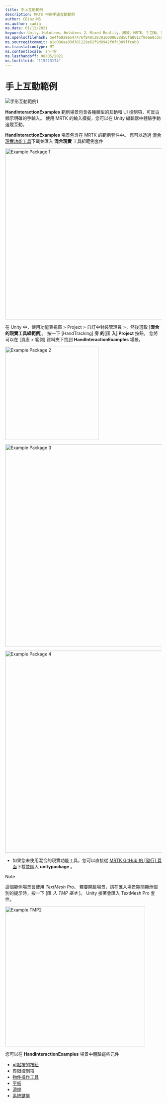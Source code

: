 ```yaml
---
title: 手上互動範例
description: MRTK 中的手邊互動範例
author: CDiaz-MS
ms.author: cadia
ms.date: 01/12/2021
keywords: Unity、HoloLens、HoloLens 2、Mixed Reality、開發、MRTK、手互動、界限控制、Pressable 按鈕、
ms.openlocfilehash: 5e4f69a9e547476f848c383016008628d56fa801cf90ae9cdccde9fe791d186f
ms.sourcegitcommit: a1c086aa83d381129e62f9d8942f0fc889ffcab0
ms.translationtype: MT
ms.contentlocale: zh-TW
ms.lasthandoff: 08/05/2021
ms.locfileid: "115223174"
---
```

# <a name="hand-interaction-examples"></a>手上互動範例

![手形互動範例1](../images/hand-interaction-examples/MRTK_HandInteractionExamples.png)

**HandInteractionExamples** 範例場景包含各種類型的互動和 UI 控制項，可反白顯示明確的手輸入。 使用 MRTK 的輸入模擬，您可以在 Unity 編輯器中體驗手動追蹤互動。 

**HandInteractionExamples** 場景包含在 MRTK 的範例套件中。 您可以透過 [混合現實功能工具](/windows/mixed-reality/develop/unity/welcome-to-mr-feature-tool)下載並匯入 **混合現實** 工具組範例套件

<img src="../images/hand-interaction-examples/MRTK_Examples_Package_MRFT.png" width="550" alt="Example Package 1"><br/>

在 Unity 中，使用功能表視窗 > Project > 自訂中封裝管理員 >，然後選取 [**混合的現實工具組範例**]。 按一下 [HandTracking] 旁 **的**[匯 **入] Project** 按鈕。 您將可以在 [資產 > 範例] 資料夾下找到 **HandInteractionExamples** 場景。

<img src="../images/hand-interaction-examples/MRTK_Examples_Package_2.png" width="300" alt="Example Package 2"><br/>

<img src="../images/hand-interaction-examples/MRTK_Examples_Package_3.png" width="650" alt="Example Package 3"><br/>

<img src="../images/hand-interaction-examples/MRTK_Examples_Package_4.png" width="650" alt="Example Package 4"><br/>

* 如果您未使用混合的現實功能工具，您可以直接從 [MRTK GitHub 的 [發行] 頁面](https://github.com/microsoft/MixedRealityToolkit-Unity/releases)下載並匯入 **unitypackage** 。

> [!NOTE]
> 這個範例場景會使用 *TextMesh Pro*。 若要開啟場景，請在匯入場景期間顯示個別的提示時，按一下 [匯 *入 TMP 基本* ]。 Unity 接著會匯入 TextMesh Pro 套件。

<img src="../images/hand-interaction-examples/MRTK_Examples_TMP2.png" width="450" alt="Example TMP2">



您可以在 **HandInteractionExamples** 場景中體驗這些元件

- [可點按的按鈕](../ux-building-blocks/button.md)
- [界限控制項](../ux-building-blocks/bounds-control.md)
- [物件操作工具](../ux-building-blocks/object-manipulator.md)
- [平板](../ux-building-blocks/slate.md)
- [滑桿](../ux-building-blocks/sliders.md)
- [系統鍵盤](../ux-building-blocks/system-keyboard.md)
